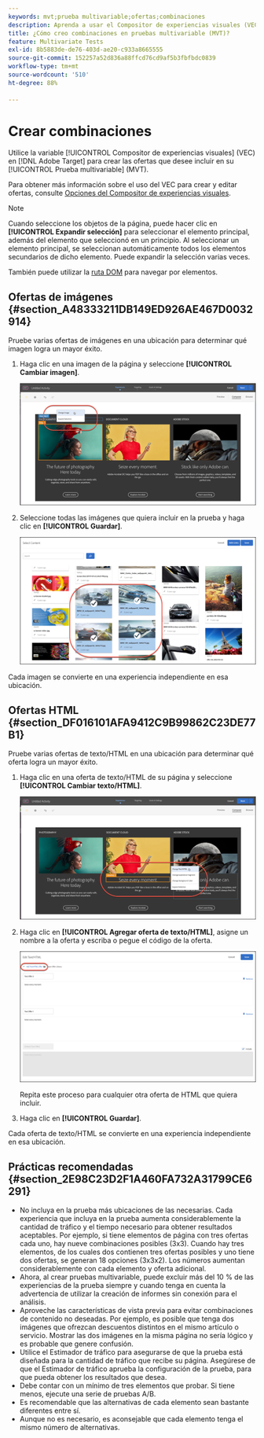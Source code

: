 ```yaml
---
keywords: mvt;prueba multivariable;ofertas;combinaciones
description: Aprenda a usar el Compositor de experiencias visuales (VEC) en Adobe [!DNL Target] para crear las ofertas que desee incluir en la prueba multivariable (MVT).
title: ¿Cómo creo combinaciones en pruebas multivariable (MVT)?
feature: Multivariate Tests
exl-id: 8b5883de-de76-403d-ae20-c933a8665555
source-git-commit: 152257a52d836a88ffcd76cd9af5b3fbfbdc0839
workflow-type: tm+mt
source-wordcount: '510'
ht-degree: 88%

---
```


# Crear combinaciones

Utilice la variable [!UICONTROL Compositor de experiencias visuales] (VEC) en [!DNL Adobe Target] para crear las ofertas que desee incluir en su [!UICONTROL Prueba multivariable] (MVT).

Para obtener más información sobre el uso del VEC para crear y editar ofertas, consulte [Opciones del Compositor de experiencias visuales](/help/main/c-experiences/c-visual-experience-composer/viztarget-options.md).

>[!NOTE]
>
>Cuando seleccione los objetos de la página, puede hacer clic en **[!UICONTROL Expandir selección]** para seleccionar el elemento principal, además del elemento que seleccionó en un principio. Al seleccionar un elemento principal, se seleccionan automáticamente todos los elementos secundarios de dicho elemento. Puede expandir la selección varias veces.
>
>También puede utilizar la [ruta DOM](/help/main/c-experiences/c-visual-experience-composer/viztarget-options.md#dom-path) para navegar por elementos.

## Ofertas de imágenes  {#section_A48333211DB149ED926AE467D0032914}

Pruebe varias ofertas de imágenes en una ubicación para determinar qué imagen logra un mayor éxito.

1. Haga clic en una imagen de la página y seleccione **[!UICONTROL Cambiar imagen]**.

   ![Opción Cambiar imagen](/help/main/c-activities/c-multivariate-testing/t-create-multivariate-test/assets/changeimage.png)

1. Seleccione todas las imágenes que quiera incluir en la prueba y haga clic en **[!UICONTROL Guardar]**.

   ![Cuadro de diálogo Seleccionar contenido, utilizado para agregar imágenes](/help/main/c-activities/c-multivariate-testing/t-create-multivariate-test/assets/addimage.png)

Cada imagen se convierte en una experiencia independiente en esa ubicación.

## Ofertas HTML  {#section_DF016101AFA9412C9B99862C23DE77B1}

Pruebe varias ofertas de texto/HTML en una ubicación para determinar qué oferta logra un mayor éxito.

1. Haga clic en una oferta de texto/HTML de su página y seleccione **[!UICONTROL Cambiar texto/HTML]**.

   ![Cambiar texto/HTML](/help/main/c-activities/c-multivariate-testing/t-create-multivariate-test/assets/changehtml.png)

1. Haga clic en **[!UICONTROL Agregar oferta de texto/HTML]**, asigne un nombre a la oferta y escriba o pegue el código de la oferta.

   ![Editar ofertas](/help/main/c-activities/c-multivariate-testing/t-create-multivariate-test/assets/editoffers.png)

   Repita este proceso para cualquier otra oferta de HTML que quiera incluir.

1. Haga clic en **[!UICONTROL Guardar]**.

Cada oferta de texto/HTML se convierte en una experiencia independiente en esa ubicación.

## Prácticas recomendadas   {#section_2E98C23D2F1A460FA732A31799CE6291}

* No incluya en la prueba más ubicaciones de las necesarias. Cada experiencia que incluya en la prueba aumenta considerablemente la cantidad de tráfico y el tiempo necesario para obtener resultados aceptables. Por ejemplo, si tiene elementos de página con tres ofertas cada uno, hay nueve combinaciones posibles (3x3). Cuando hay tres elementos, de los cuales dos contienen tres ofertas posibles y uno tiene dos ofertas, se generan 18 opciones (3x3x2). Los números aumentan considerablemente con cada elemento y oferta adicional.
* Ahora, al crear pruebas multivariable, puede excluir más del 10 % de las experiencias de la prueba siempre y cuando tenga en cuenta la advertencia de utilizar la creación de informes sin conexión para el análisis.
* Aproveche las características de vista previa para evitar combinaciones de contenido no deseadas. Por ejemplo, es posible que tenga dos imágenes que ofrezcan descuentos distintos en el mismo artículo o servicio. Mostrar las dos imágenes en la misma página no sería lógico y es probable que genere confusión.
* Utilice el Estimador de tráfico para asegurarse de que la prueba está diseñada para la cantidad de tráfico que recibe su página. Asegúrese de que el Estimador de tráfico aprueba la configuración de la prueba, para que pueda obtener los resultados que desea.
* Debe contar con un mínimo de tres elementos que probar. Si tiene menos, ejecute una serie de  pruebas A/B.
* Es recomendable que las alternativas de cada elemento sean bastante diferentes entre sí.
* Aunque no es necesario, es aconsejable que cada elemento tenga el mismo número de alternativas.
